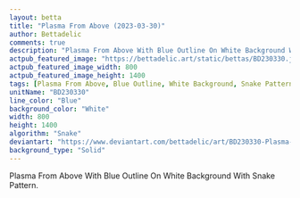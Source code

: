```yaml
---
layout: betta
title: "Plasma From Above (2023-03-30)"
author: Bettadelic
comments: true
description: "Plasma From Above With Blue Outline On White Background With Snake Pattern."
actpub_featured_image: "https://bettadelic.art/static/bettas/BD230330.jpg"
actpub_featured_image_width: 800
actpub_featured_image_height: 1400
tags: [Plasma From Above, Blue Outline, White Background, Snake Pattern, March 2023, Solid Background Pattern]
unitName: "BD230330"
line_color: "Blue"
background_color: "White"
width: 800
height: 1400
algorithm: "Snake"
deviantart: "https://www.deviantart.com/bettadelic/art/BD230330-Plasma-From-Above-2023-03-30-955890321"
background_type: "Solid"
---
```


Plasma From Above With Blue Outline On White Background With Snake Pattern.
